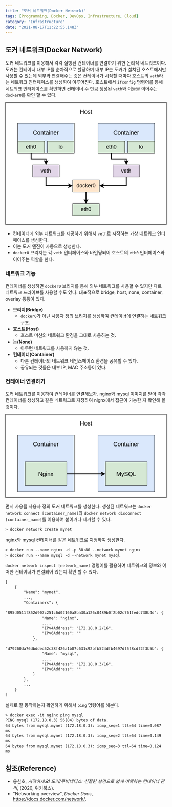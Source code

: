 ```yaml
---
title: "도커 네트워크(Docker Network)"
tags: [Programming, Docker, DevOps, Infrastructure, Cloud]
category: "Infrastructure"
date: "2021-08-17T11:22:55.148Z"
---
```


## 도커 네트워크(Docker Network)

도커 네트워크를 이용해서 각각 실행된 컨테이너를 연결하기 위한 논리적 네트워크이다. 도커는 컨테이너 내부 IP를 순차적으로 할당하며 내부 IP는 도커가 설치된 호스트에서만 사용할 수 있는데 외부와 연결해주는 것은 컨테이너가 시작할 때마다 호스트의 `veth`라는 네트워크 인터페이스를 생성하여 이루어진다. 호스트에서 `ifconfig` 명령어를 통해 네트워크 인터페이스를 확인하면 컨테이너 수 만큼 생성된 `veth`와 이들을 이어주는 `docker0`를 확인 할 수 있다.

![Docker Container Network](network1.png)

- 컨테이너에 외부 네트워크를 제공하기 위해서 `veth`로 시작하는 가상 네트워크 인터페이스를 생성한다.
- 이는 도커 엔진이 자동으로 생성한다.
- `docker0` 브리지는 각 `veth` 인터페이스와 바인딩되어 호스트의 `eth0` 인터페이스와 이어주는 역할을 한다.

### 네트워크 기능

컨테이너를 생성하면 `docker0` 브리지를 통해 외부 네트워크를 사용할 수 있지만 다르 네트워크 드라이브를 사용할 수도 있다. 대표적으로 bridge, host, none, container, overlay 등등이 있다.

- **브리지(Bridge)**
    - `docker0`가 아닌 사용자 정의 브리지를 생성하여 컨테이너에 연결하는 네트워크 구조.
- **호스트(Host)**
    - 호스트 머신의 네트워크 환경을 그대로 사용하는 것.
- **논(None)**
    - 아무런 네트워크를 사용하지 않는 것.
- **컨테이너(Container)**
    - 다른 컨테이너의 네트워크 네임스페이스 환경을 공유할 수 있다.
    - 공유되는 것들은 내부 IP, MAC 주소등이 있다.

### 컨테이너 연결하기

도커 네트워크를 이용하여 컨테이너를 연결해보자. nginx와 mysql 이미지를 받아 각각 컨테이너를 생성하고 같은 네트워크로 지정하여 nignx에서 접근이 가능한 지 확인해 볼 것이다.

![Docker Container Connection](container-connection.png)

먼저 사용될 사용자 정의 도커 네트워크를 생성한다. 생성된 네트워크는 `docker network connect [container_name]`와 `docker network disconnect [container_name]`를 이용하여 붙이거나 제거할 수 있다.

```shell
> docker network create mynet
```

nginx와 mysql 컨테이너를 같은 네트워크로 지정하여 생성한다.

```shell
> docker run --name nginx -d -p 80:80 --network mynet nginx
> docker run --name mysql -d --network mynet mysql
```

`docker network inspect [network_name]` 명령어를 활용하여 네트워크의 정보와 어떠한 컨테이너가 연결되어 있는지 확인 할 수 있다.

```shell
[
    {
        "Name": "mynet",
        ...,
        "Containers": {
            "895d0511f852d907c251c6d02160a8ba30a126c0489b0f2b02c761fedc738b4d": {
                "Name": "nginx",
                ...,
                "IPv4Address": "172.18.0.2/16",
                "IPv6Address": ""
            },
            "d79260da76dbdded52c38f426a1b07c631c92bfb524dfb4697df5f8cdf2f3b5b": {
                "Name": "mysql",
                ...,
                "IPv4Address": "172.18.0.3/16",
                "IPv6Address": ""
            }
        },
        ...
    }
]
```

실제로 잘 동작하는지 확인하기 위해서 `ping` 명령어를 해본다.

```shell
> docker exec -it nginx ping mysql
PING mysql (172.18.0.3) 56(84) bytes of data.
64 bytes from mysql.mynet (172.18.0.3): icmp_seq=1 ttl=64 time=0.087 ms
64 bytes from mysql.mynet (172.18.0.3): icmp_seq=2 ttl=64 time=0.149 ms
64 bytes from mysql.mynet (172.18.0.3): icmp_seq=3 ttl=64 time=0.124 ms
```

## 참조(Reference)

- 용찬호, *시작하세요! 도커/쿠버네티스: 친절한 설명으로 쉽게 이해하는 컨테이너 관리*, (2020, 위키북스).
- "Networking overview", *Docker Docs*, https://docs.docker.com/network/.